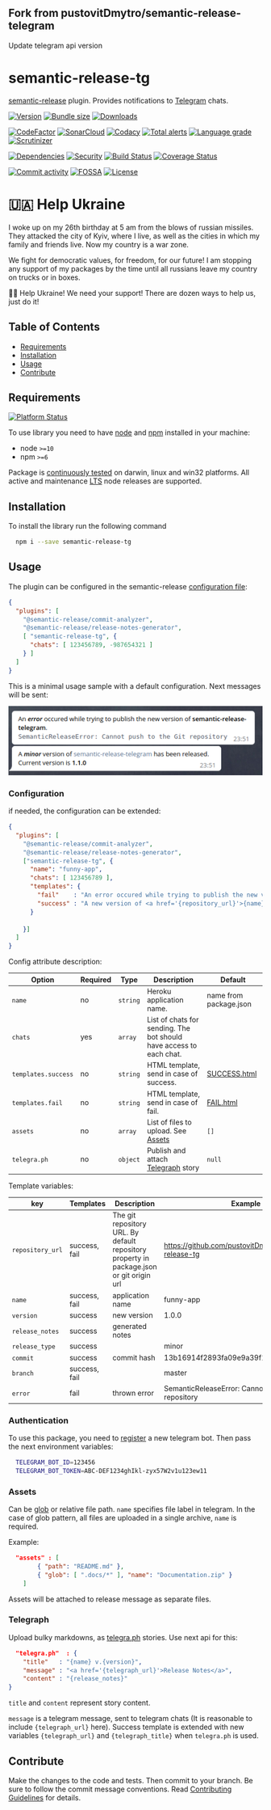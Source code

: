 ## Fork from pustovitDmytro/semantic-release-telegram

Update telegram api version

# semantic-release-tg
[semantic-release][sr-url] plugin. Provides notifications to [Telegram][tg-url] chats.

[![Version][badge-vers]][npm]
[![Bundle size][npm-size-badge]][npm-size-url]
[![Downloads][npm-downloads-badge]][npm]

[![CodeFactor][codefactor-badge]][codefactor-url]
[![SonarCloud][sonarcloud-badge]][sonarcloud-url]
[![Codacy][codacy-badge]][codacy-url]
[![Total alerts][lgtm-alerts-badge]][lgtm-alerts-url]
[![Language grade][lgtm-lg-badge]][lgtm-lg-url]
[![Scrutinizer][scrutinizer-badge]][scrutinizer-url]

[![Dependencies][badge-deps]][npm]
[![Security][snyk-badge]][snyk-url]
[![Build Status][tests-badge]][tests-url]
[![Coverage Status][badge-coverage]][url-coverage]

[![Commit activity][commit-activity-badge]][github]
[![FOSSA][fossa-badge]][fossa-url]
[![License][badge-lic]][github]

# 🇺🇦 Help Ukraine
I woke up on my 26th birthday at 5 am from the blows of russian missiles. They attacked the city of Kyiv, where I live, as well as the cities in which my family and friends live. Now my country is a war zone. 

We fight for democratic values, for freedom, for our future! 
I am stopping any support of my packages by the time until all russians leave my country on trucks or in boxes. 

💛💙  Help Ukraine! We need your support! There are dozen ways to help us, just do it!

## Table of Contents
  - [Requirements](#requirements)
  - [Installation](#installation)
  - [Usage](#usage)
  - [Contribute](#contribute)

## Requirements
[![Platform Status][node-ver-test-badge]][node-ver-test-url]

To use library you need to have [node](https://nodejs.org) and [npm](https://www.npmjs.com) installed in your machine:

* node `>=10`
* npm `>=6`

Package is [continuously tested][node-ver-test-url] on darwin, linux and win32 platforms. All active and maintenance [LTS](https://nodejs.org/en/about/releases/) node releases are supported.

## Installation

To install the library run the following command

```bash
  npm i --save semantic-release-tg
```

## Usage
The plugin can be configured in the semantic-release [configuration file][sr-config]:

```json
{
  "plugins": [
    "@semantic-release/commit-analyzer",
    "@semantic-release/release-notes-generator",
    [ "semantic-release-tg", {
      "chats": [ 123456789, -987654321 ]
    } ]
  ]
}
```
This is a minimal usage sample with a default configuration. Next messages will be sent:

![Usage Sample](.docs/sample-default_templates.png)

### Configuration

if needed, the configuration can be extended:

```json
{
  "plugins": [
    "@semantic-release/commit-analyzer",
    "@semantic-release/release-notes-generator",
    ["semantic-release-tg", {
      "name": "funny-app",
      "chats": [ 123456789 ],
      "templates": {
        "fail"    : "An error occured while trying to publish the new version of <b>{name}</b>.\n<pre><code class='language-javascript'>{error}</code></pre>",
        "success" : "A new version of <a href='{repository_url}'>{name}</a> has been released. Current version is <b>{version}</b>"
      }

    }]
  ]
}
```
Config attribute description:

| Option | Required | Type | Description | Default |
|----|---|---|------------------------------------|------------------------------------|
| `name`          | no | ```string```  | Heroku application name.    | name from package.json |
| `chats`    | yes | ```array``` | List of chats for sending. The bot should have access to each chat. |      |
| `templates.success`    | no |  ```string```  | HTML template, send in case of success. | [SUCCESS.html](templates/SUCCESS.html) |
| `templates.fail`    | no |  ```string```  | HTML template, send in case of fail. | [FAIL.html](templates/FAIL.html) |
| `assets`    | no |  ```array```  | List of files to upload. See [Assets](#assets) | `[]` |
| `telegra.ph`    | no |  ```object```  | Publish and attach [Telegraph](#Telegraph) story | `null` |

Template variables:

| key | Templates | Description | Example |
|----|---|-----------------------|--------|
| `repository_url` | success, fail | The git repository URL. By default repository property in package.json or git origin url | https://github.com/pustovitDmytro/semantic-release-tg
| `name` | success, fail | application name | funny-app
| `version` | success | new version | 1.0.0
| `release_notes` | success | generated notes |
| `release_type` | success | | minor
| `commit` | success | commit hash | 13b16914f2893fa09e9a39f1dcda78af1fff0dbd
| `branch` | success, fail | | master
| `error` | fail | thrown error | SemanticReleaseError: Cannot push to the Git repository

### Authentication
To use this package, you need to [register](https://core.telegram.org/bots#3-how-do-i-create-a-bot) a new telegram bot. Then pass the next environment variables:

```sh
  TELEGRAM_BOT_ID=123456 
  TELEGRAM_BOT_TOKEN=ABC-DEF1234ghIkl-zyx57W2v1u123ew11
```

### Assets

Can be [glob](https://github.com/isaacs/node-glob#glob-primer) or relative file path. `name` specifies file label in telegram. In the case of glob pattern, all files are uploaded in a single archive, `name` is required.

Example:

```json
  "assets" : [
        { "path": "README.md" },
        { "glob": [ ".docs/*" ], "name": "Documentation.zip" }
    ]
```

Assets will be attached to release message as separate files.
### Telegraph

Upload bulky markdowns, as [telegra.ph](https://telegra.ph/) stories. Use next api for this:

```json
  "telegra.ph"  : {
    "title"   : "{name} v.{version}",
    "message" : "<a href='{telegraph_url}'>Release Notes</a>",
    "content" : "{release_notes}"
}
```

`title` and `content` represent story content.

`message` is a telegram message, sent to telegram chats (It is reasonable to include `{telegraph_url}` here). Success template is extended with new variables `{telegraph_url}` and `{telegraph_title}` when `telegra.ph` is used.

[sr-url]: https://github.com/semantic-release/semantic-release
[sr-config]: https://github.com/semantic-release/semantic-release/blob/master/docs/usage/configuration.md#configuration
[tg-url]: https://telegram.org/

## Contribute

Make the changes to the code and tests. Then commit to your branch. Be sure to follow the commit message conventions. Read [Contributing Guidelines](.github/CONTRIBUTING.md) for details.

[npm]: https://www.npmjs.com/package/semantic-release-tg
[github]: https://github.com/pustovitDmytro/semantic-release-tg
[travis]: https://travis-ci.org/pustovitDmytro/semantic-release-tg
[coveralls]: https://coveralls.io/github/pustovitDmytro/semantic-release-tg?branch=master
[badge-deps]: https://img.shields.io/librariesio/release/npm/semantic-release-tg.svg
[badge-vuln]: https://img.shields.io/snyk/vulnerabilities/npm/semantic-release-tg.svg?style=popout
[badge-vers]: https://img.shields.io/npm/v/semantic-release-tg.svg
[badge-lic]: https://img.shields.io/github/license/pustovitDmytro/semantic-release-tg.svg
[badge-coverage]: https://coveralls.io/repos/github/pustovitDmytro/semantic-release-tg/badge.svg?branch=master
[url-coverage]: https://coveralls.io/github/pustovitDmytro/semantic-release-tg?branch=master

[snyk-badge]: https://snyk-widget.herokuapp.com/badge/npm/semantic-release-tg/badge.svg
[snyk-url]: https://snyk.io/advisor/npm-package/semantic-release-tg

[tests-badge]: https://img.shields.io/circleci/build/github/pustovitDmytro/semantic-release-tg
[tests-url]: https://app.circleci.com/pipelines/github/pustovitDmytro/semantic-release-tg

[codefactor-badge]: https://www.codefactor.io/repository/github/pustovitdmytro/semantic-release-tg/badge
[codefactor-url]: https://www.codefactor.io/repository/github/pustovitdmytro/semantic-release-tg

[commit-activity-badge]: https://img.shields.io/github/commit-activity/m/pustovitDmytro/semantic-release-tg

[scrutinizer-badge]: https://scrutinizer-ci.com/g/pustovitDmytro/semantic-release-tg/badges/quality-score.png?b=master
[scrutinizer-url]: https://scrutinizer-ci.com/g/pustovitDmytro/semantic-release-tg/?branch=master

[lgtm-lg-badge]: https://img.shields.io/lgtm/grade/javascript/g/pustovitDmytro/semantic-release-tg.svg?logo=lgtm&logoWidth=18
[lgtm-lg-url]: https://lgtm.com/projects/g/pustovitDmytro/semantic-release-tg/context:javascript

[lgtm-alerts-badge]: https://img.shields.io/lgtm/alerts/g/pustovitDmytro/semantic-release-tg.svg?logo=lgtm&logoWidth=18
[lgtm-alerts-url]: https://lgtm.com/projects/g/pustovitDmytro/semantic-release-tg/alerts/

[codacy-badge]: https://app.codacy.com/project/badge/Grade/8667aa23afaa4725854f098c4b5e8890
[codacy-url]: https://www.codacy.com/gh/pustovitDmytro/semantic-release-tg/dashboard?utm_source=github.com&amp;utm_medium=referral&amp;utm_content=pustovitDmytro/semantic-release-tg&amp;utm_campaign=Badge_Grade

[sonarcloud-badge]: https://sonarcloud.io/api/project_badges/measure?project=pustovitDmytro_semantic-release-tg&metric=alert_status
[sonarcloud-url]: https://sonarcloud.io/dashboard?id=pustovitDmytro_semantic-release-tg

[npm-downloads-badge]: https://img.shields.io/npm/dw/semantic-release-tg
[npm-size-badge]: https://img.shields.io/bundlephobia/min/semantic-release-tg
[npm-size-url]: https://bundlephobia.com/result?p=semantic-release-tg

[node-ver-test-badge]: https://github.com/pustovitDmytro/semantic-release-tg/actions/workflows/npt.yml/badge.svg?branch=master
[node-ver-test-url]: https://github.com/pustovitDmytro/semantic-release-tg/actions?query=workflow%3A%22Node.js+versions%22

[fossa-badge]: https://app.fossa.com/api/projects/custom%2B24828%2Fsemantic-release-tg.svg?type=shield
[fossa-url]: https://app.fossa.com/projects/custom%2B24828%2Fsemantic-release-tg?ref=badge_shield